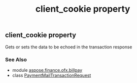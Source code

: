 ﻿---
title: client_cookie property
second_title: Aspose.Finance for Python via .NET API References
description: 
type: docs
weight: 30
url: /python-net/aspose.finance.ofx.billpay/paymentmailtransactionrequest/client_cookie/
is_root: false
---

## client_cookie property


Gets or sets the data to be echoed in the transaction response

### See Also
* module [aspose.finance.ofx.billpay](../../)
* class [PaymentMailTransactionRequest](/finance/python-net/aspose.finance.ofx.billpay/paymentmailtransactionrequest)
